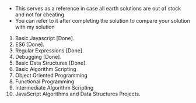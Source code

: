 * This serves as a reference in case all earth solutions are out of stock and not for cheating
* You can refer to it after completing the solution to compare your solution with my solution

1. Basic Javascript [Done].
2. ES6 [Done].
3. Regular Expressions [Done].
4. Debugging [Done].
5. Basic Data Structures [Done].
6. Basic Algorithm Scripting
7. Object Oriented Programming
8. Functional Programming
9. Intermediate Algorithm Scripting
10. JavaScript Algorithms and Data Structures Projects.
